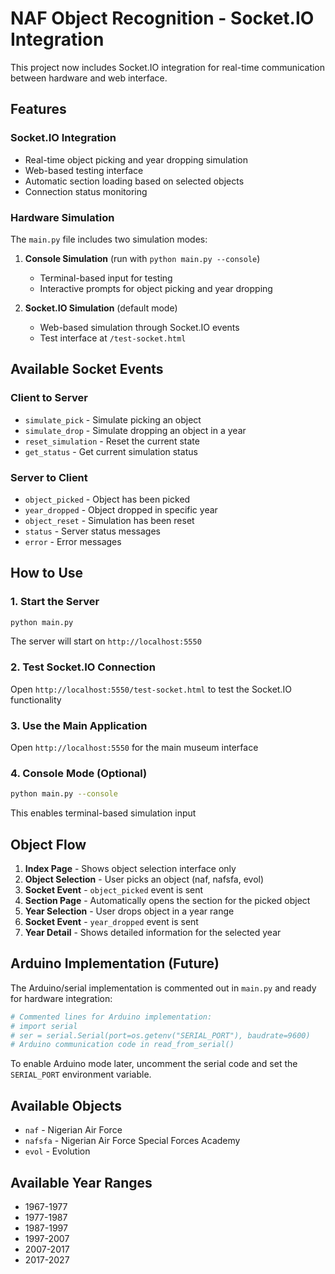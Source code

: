 # NAF Object Recognition - Socket.IO Integration

This project now includes Socket.IO integration for real-time communication between hardware and web interface.

## Features

### Socket.IO Integration
- Real-time object picking and year dropping simulation
- Web-based testing interface
- Automatic section loading based on selected objects
- Connection status monitoring

### Hardware Simulation
The `main.py` file includes two simulation modes:

1. **Console Simulation** (run with `python main.py --console`)
   - Terminal-based input for testing
   - Interactive prompts for object picking and year dropping

2. **Socket.IO Simulation** (default mode)
   - Web-based simulation through Socket.IO events
   - Test interface at `/test-socket.html`

## Available Socket Events

### Client to Server
- `simulate_pick` - Simulate picking an object
- `simulate_drop` - Simulate dropping an object in a year
- `reset_simulation` - Reset the current state
- `get_status` - Get current simulation status

### Server to Client
- `object_picked` - Object has been picked
- `year_dropped` - Object dropped in specific year
- `object_reset` - Simulation has been reset
- `status` - Server status messages
- `error` - Error messages

## How to Use

### 1. Start the Server
```bash
python main.py
```
The server will start on `http://localhost:5550`

### 2. Test Socket.IO Connection
Open `http://localhost:5550/test-socket.html` to test the Socket.IO functionality

### 3. Use the Main Application
Open `http://localhost:5550` for the main museum interface

### 4. Console Mode (Optional)
```bash
python main.py --console
```
This enables terminal-based simulation input

## Object Flow

1. **Index Page** - Shows object selection interface only
2. **Object Selection** - User picks an object (naf, nafsfa, evol)
3. **Socket Event** - `object_picked` event is sent
4. **Section Page** - Automatically opens the section for the picked object
5. **Year Selection** - User drops object in a year range
6. **Socket Event** - `year_dropped` event is sent
7. **Year Detail** - Shows detailed information for the selected year

## Arduino Implementation (Future)

The Arduino/serial implementation is commented out in `main.py` and ready for hardware integration:

```python
# Commented lines for Arduino implementation:
# import serial
# ser = serial.Serial(port=os.getenv("SERIAL_PORT"), baudrate=9600)
# Arduino communication code in read_from_serial()
```

To enable Arduino mode later, uncomment the serial code and set the `SERIAL_PORT` environment variable.

## Available Objects
- `naf` - Nigerian Air Force
- `nafsfa` - Nigerian Air Force Special Forces Academy  
- `evol` - Evolution

## Available Year Ranges
- 1967-1977
- 1977-1987
- 1987-1997
- 1997-2007
- 2007-2017
- 2017-2027
